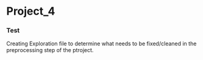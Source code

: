# Project_4

### Test


Creating Exploration file to determine what needs to be fixed/cleaned in the preprocessing step of the ptroject.


